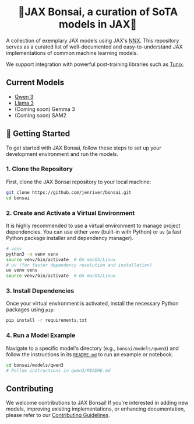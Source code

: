 
<h1 align="center">🌳JAX Bonsai, a curation of SoTA models in JAX🌳</h1>


A collection of exemplary JAX models using JAX's [NNX](https://flax.readthedocs.io/en/v0.8.3/experimental/nnx/index.html). This repository serves as a curated list of well-documented and easy-to-understand JAX implementations of common machine learning models.

We support integration with powerful post-training libraries such as [Tunix](https://github.com/google/tunix/tree/main).

## Current Models

* [Qwen 3](bonsai/models/qwen3/README.md)
* [Llama 3](bonsai/models/llama3/README.md)
* (Coming soon) Gemma 3
* (Coming soon) SAM2

## 🏁 Getting Started

To get started with JAX Bonsai, follow these steps to set up your development environment and run the models.

### 1. Clone the Repository

First, clone the JAX Bonsai repository to your local machine:

```bash
git clone https://github.com/jenriver/bonsai.git
cd bonsai
```

### 2. Create and Activate a Virtual Environment

It is highly recommended to use a virtual environment to manage project dependencies. You can use either `venv` (built-in with Python) or `uv` (a fast Python package installer and dependency manager).

```bash
# venv
python3 -m venv venv
source venv/bin/activate  # On macOS/Linux
# uv (for faster dependency resolution and installation)
uv venv venv
source venv/bin/activate  # On macOS/Linux
```

### 3. Install Dependencies

Once your virtual environment is activated, install the necessary Python packages using `pip`:

```bash
pip install -r requirements.txt
```

### 4. Run a Model Example

Navigate to a specific model's directory (e.g., `bonsai/models/qwen3`) and follow the instructions in its [`README.md`](bonsai/models/qwen3/README.md) to run an example or notebook.

```bash
cd bonsai/models/qwen3
# Follow instructions in qwen3/README.md
```

## Contributing

We welcome contributions to JAX Bonsai! If you're interested in adding new models, improving existing implementations, or enhancing documentation, please refer to our [Contributing Guidelines](CONTRIBUTING.md).